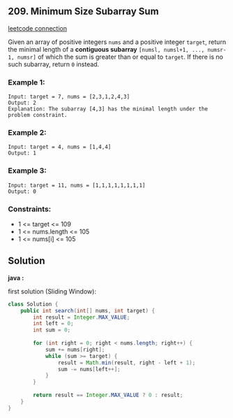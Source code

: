 ## 209. Minimum Size Subarray Sum

[leetcode connection](https://leetcode.com/problems/minimum-size-subarray-sum/)

Given an array of positive integers `nums` and a positive integer `target`, return the minimal length of a **contiguous subarray** `[numsl, numsl+1, ..., numsr-1, numsr]` of which the sum is greater than or equal to `target`. If there is no such subarray, return `0` instead.

 

### Example 1:
```
Input: target = 7, nums = [2,3,1,2,4,3]
Output: 2
Explanation: The subarray [4,3] has the minimal length under the problem constraint.
```

### Example 2:
```
Input: target = 4, nums = [1,4,4]
Output: 1
```

### Example 3:
```
Input: target = 11, nums = [1,1,1,1,1,1,1,1]
Output: 0
```

### Constraints:

* 1 <= target <= 109
* 1 <= nums.length <= 105
* 1 <= nums[i] <= 105

## Solution

**java :**

first solution (Sliding Window):
```java
class Solution {
    public int search(int[] nums, int target) {
        int result = Integer.MAX_VALUE;
        int left = 0;
        int sum = 0;
        
        for (int right = 0; right < nums.length; right++) {
            sum += nums[right];
            while (sum >= target) {
                result = Math.min(result, right - left + 1);
                sum -= nums[left++];
            }
        }
        
        return result == Integer.MAX_VALUE ? 0 : result;
    }
}
```